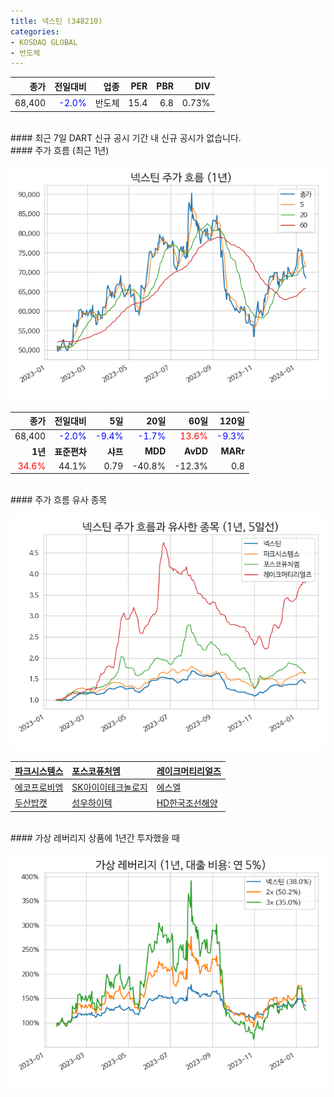 ```yaml
---
title: 넥스틴 (348210)
categories:
- KOSDAQ GLOBAL
- 반도체
---
```


|**종가**|**전일대비**|**업종**|**PER**|**PBR**|**DIV**|
|-------:|-----------:|-------:|------:|------:|------:|
|68,400|<span style="color: blue">-2.0%</span>|반도체|15.4|6.8|0.73%|

<!-- more -->

<br>
#### 최근 7일 DART 신규 공시<a id="dart"></a>
기간 내 신규 공시가 없습니다.

<br>
#### 주가 흐름 (최근 1년)<a id="price"></a>

![348210](/assets/images/stock/348210.png)

|**종가**|**전일대비**|**5일**|**20일**|**60일**|**120일**|
|-------:|-----------:|------:|-------:|-------:|--------:|
| 68,400 | <span style="color: blue">-2.0%</span> | <span style="color: blue">-9.4%</span> | <span style="color: blue">-1.7%</span> | <span style="color: red">13.6%</span> | <span style="color: blue">-9.3%</span> |
|**1년**|**표준편차**|**샤프**|**MDD**|**AvDD**|**MARr**|
| <span style="color: red">34.6%</span> | 44.1% | 0.79 | -40.8% | -12.3% | 0.8 |

<br>
#### 주가 흐름 유사 종목<a id="corr"></a>

![348210](/assets/images/stock/348210_corr.png)

| [파크시스템스](/140860/) | [포스코퓨처엠](/003670/) | [레이크머티리얼즈](/281740/) |
|:---------------------------------------|:---------------------------------------|:---------------------------------------|
| [에코프로비엠](/247540/) | [SK아이이테크놀로지](/361610/) | [에스엘](/005850/) |
| [두산밥캣](/241560/) | [성우하이텍](/015750/) | [HD한국조선해양](/009540/) |

<br>
#### 가상 레버리지 상품에 1년간 투자했을 때<a id="2x"></a>

![348210](/assets/images/stock/348210_2x.png)

[^corr]: 상관계수를 이용하여 분석하였습니다.
